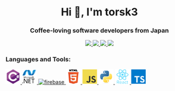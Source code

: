 <h1 align="center">Hi 👋, I'm torsk3</h1>
<h3 align="center">Coffee-loving software developers from Japan</h3>

<p align="center">
  <a href="https://github.com/torsk3">
    <img height="20" src="https://komarev.com/ghpvc/?username=torsk3" />
  </a>
  <a href="https://github.com/torsk3">
    <img height="20" src="https://img.shields.io/github/followers/torsk3?label=follow&logo=github&style=flat" />
  </a>
  <a href="http://qiita.com/torsk3">
    <img height="20" src="https://qiita-badge.apiapi.app/s/torsk3/posts.svg" />
  </a>
  <a href="http://qiita.com/torsk3">
    <img height="20" src="https://qiita-badge.apiapi.app/s/torsk3/contributions.svg" />
  </a>
</p>

<h3 align="left">Languages and Tools:</h3>
<p align="left"> <a href="https://www.w3schools.com/cs/" target="_blank" rel="noreferrer"> <img src="https://raw.githubusercontent.com/devicons/devicon/master/icons/csharp/csharp-original.svg" alt="csharp" width="40" height="40"/> </a> <a href="https://dotnet.microsoft.com/" target="_blank" rel="noreferrer"> <img src="https://raw.githubusercontent.com/devicons/devicon/master/icons/dot-net/dot-net-original-wordmark.svg" alt="dotnet" width="40" height="40"/> </a> <a href="https://firebase.google.com/" target="_blank" rel="noreferrer"> <img src="https://www.vectorlogo.zone/logos/firebase/firebase-icon.svg" alt="firebase" width="40" height="40"/> </a> <a href="https://www.w3.org/html/" target="_blank" rel="noreferrer"> <img src="https://raw.githubusercontent.com/devicons/devicon/master/icons/html5/html5-original-wordmark.svg" alt="html5" width="40" height="40"/> </a> <a href="https://developer.mozilla.org/en-US/docs/Web/JavaScript" target="_blank" rel="noreferrer"> <img src="https://raw.githubusercontent.com/devicons/devicon/master/icons/javascript/javascript-original.svg" alt="javascript" width="40" height="40"/> </a> <a href="https://www.python.org" target="_blank" rel="noreferrer"> <img src="https://raw.githubusercontent.com/devicons/devicon/master/icons/python/python-original.svg" alt="python" width="40" height="40"/> </a> <a href="https://reactjs.org/" target="_blank" rel="noreferrer"> <img src="https://raw.githubusercontent.com/devicons/devicon/master/icons/react/react-original-wordmark.svg" alt="react" width="40" height="40"/> </a> <a href="https://www.typescriptlang.org/" target="_blank" rel="noreferrer"> <img src="https://raw.githubusercontent.com/devicons/devicon/master/icons/typescript/typescript-original.svg" alt="typescript" width="40" height="40"/> </a> </p>
